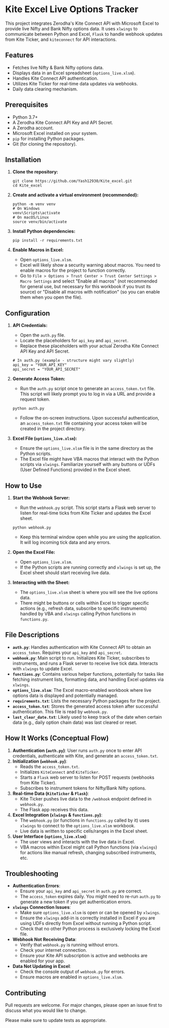 # Kite Excel Live Options Tracker

This project integrates Zerodha's Kite Connect API with Microsoft Excel to provide live Nifty and Bank Nifty options data. It uses `xlwings` to communicate between Python and Excel, `Flask` to handle webhook updates from Kite Ticker, and `kiteconnect` for API interactions.

## Features

*   Fetches live Nifty & Bank Nifty options data.
*   Displays data in an Excel spreadsheet (`options_live.xlsm`).
*   Handles Kite Connect API authentication.
*   Utilizes Kite Ticker for real-time data updates via webhooks.
*   Daily data clearing mechanism.

## Prerequisites

*   Python 3.7+
*   A Zerodha Kite Connect API Key and API Secret.
*   A Zerodha account.
*   Microsoft Excel installed on your system.
*   `pip` for installing Python packages.
*   Git (for cloning the repository).

## Installation

1.  **Clone the repository:**
    ```
    git clone https://github.com/Yash12930/Kite_excel.git
    cd Kite_excel
    ```

2.  **Create and activate a virtual environment (recommended):**
    ```
    python -m venv venv
    # On Windows
    venv\Scripts\activate
    # On macOS/Linux
    source venv/bin/activate
    ```

3.  **Install Python dependencies:**
    ```
    pip install -r requirements.txt
    ```

4.  **Enable Macros in Excel:**
    *   Open `options_live.xlsm`.
    *   Excel will likely show a security warning about macros. You need to enable macros for the project to function correctly.
    *   Go to `File > Options > Trust Center > Trust Center Settings > Macro Settings` and select "Enable all macros" (not recommended for general use, but necessary for this workbook if you trust its source) or "Disable all macros with notification" (so you can enable them when you open the file).

## Configuration

1.  **API Credentials:**
    *   Open the `auth.py` file.
    *   Locate the placeholders for `api_key` and `api_secret`.
    *   Replace these placeholders with your actual Zerodha Kite Connect API Key and API Secret.
    ```
    # In auth.py (example - structure might vary slightly)
    api_key = "YOUR_API_KEY"
    api_secret = "YOUR_API_SECRET"
    ```

2.  **Generate Access Token:**
    *   Run the `auth.py` script once to generate an `access_token.txt` file. This script will likely prompt you to log in via a URL and provide a request token.
    ```
    python auth.py
    ```
    *   Follow the on-screen instructions. Upon successful authentication, an `access_token.txt` file containing your access token will be created in the project directory.

3.  **Excel File (`options_live.xlsm`):**
    *   Ensure the `options_live.xlsm` file is in the same directory as the Python scripts.
    *   The Excel file might have VBA macros that interact with the Python scripts via `xlwings`. Familiarize yourself with any buttons or UDFs (User Defined Functions) provided in the Excel sheet.

## How to Use

1.  **Start the Webhook Server:**
    *   Run the `webhook.py` script. This script starts a Flask web server to listen for real-time ticks from Kite Ticker and updates the Excel sheet.
    ```
    python webhook.py
    ```
    *   Keep this terminal window open while you are using the application. It will log incoming tick data and any errors.

2.  **Open the Excel File:**
    *   Open `options_live.xlsm`.
    *   If the Python scripts are running correctly and `xlwings` is set up, the Excel sheet should start receiving live data.

3.  **Interacting with the Sheet:**
    *   The `options_live.xlsm` sheet is where you will see the live options data.
    *   There might be buttons or cells within Excel to trigger specific actions (e.g., refresh data, subscribe to specific instruments) handled by VBA and `xlwings` calling Python functions in `functions.py`.

## File Descriptions

*   **`auth.py`**: Handles authentication with Kite Connect API to obtain an `access_token`. Requires your `api_key` and `api_secret`.
*   **`webhook.py`**: Main script to run. Initializes Kite Ticker, subscribes to instruments, and runs a Flask server to receive live tick data. Interacts with `xlwings` to update Excel.
*   **`functions.py`**: Contains various helper functions, potentially for tasks like fetching instrument lists, formatting data, and handling Excel updates via `xlwings`.
*   **`options_live.xlsm`**: The Excel macro-enabled workbook where live options data is displayed and potentially managed.
*   **`requirements.txt`**: Lists the necessary Python packages for the project.
*   **`access_token.txt`**: Stores the generated access token after successful authentication. This file is read by `webhook.py`.
*   **`last_clear_date.txt`**: Likely used to keep track of the date when certain data (e.g., daily option chain data) was last cleared or reset.

## How It Works (Conceptual Flow)

1.  **Authentication (`auth.py`)**: User runs `auth.py` once to enter API credentials, authenticate with Kite, and generate an `access_token.txt`.
2.  **Initialization (`webhook.py`)**:
    *   Reads the `access_token.txt`.
    *   Initializes `KiteConnect` and `KiteTicker`.
    *   Starts a `Flask` web server to listen for POST requests (webhooks from Kite Ticker).
    *   Subscribes to instrument tokens for Nifty/Bank Nifty options.
3.  **Real-time Data (`KiteTicker` & `Flask`)**:
    *   Kite Ticker pushes live data to the `/webhook` endpoint defined in `webhook.py`.
    *   The Flask app receives this data.
4.  **Excel Integration (`xlwings` & `functions.py`)**:
    *   The `webhook.py` (or functions in `functions.py` called by it) uses `xlwings` to connect to the `options_live.xlsm` workbook.
    *   Live data is written to specific cells/ranges in the Excel sheet.
5.  **User Interface (`options_live.xlsm`)**:
    *   The user views and interacts with the live data in Excel.
    *   VBA macros within Excel might call Python functions (via `xlwings`) for actions like manual refresh, changing subscribed instruments, etc.

## Troubleshooting

*   **Authentication Errors**:
    *   Ensure your `api_key` and `api_secret` in `auth.py` are correct.
    *   The `access_token` expires daily. You might need to re-run `auth.py` to generate a new token if you get authentication errors.
*   **`xlwings` Connection Issues**:
    *   Make sure `options_live.xlsm` is open or can be opened by `xlwings`.
    *   Ensure the `xlwings` add-in is correctly installed in Excel if you are using UDFs directly from Excel without running a Python script.
    *   Check that no other Python process is exclusively locking the Excel file.
*   **Webhook Not Receiving Data**:
    *   Verify that `webhook.py` is running without errors.
    *   Check your internet connection.
    *   Ensure your Kite API subscription is active and webhooks are enabled for your app.
*   **Data Not Updating in Excel**:
    *   Check the console output of `webhook.py` for errors.
    *   Ensure macros are enabled in `options_live.xlsm`.

## Contributing

Pull requests are welcome. For major changes, please open an issue first to discuss what you would like to change.

Please make sure to update tests as appropriate.
